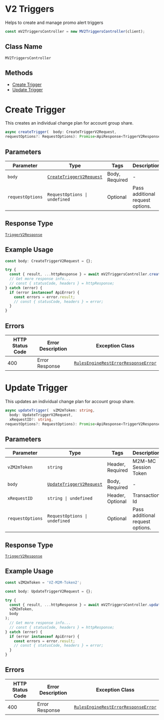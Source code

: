 # V2 Triggers

Helps to create and manage promo alert triggers

```ts
const mV2TriggersController = new MV2TriggersController(client);
```

## Class Name

`MV2TriggersController`

## Methods

* [Create Trigger](../../doc/controllers/v2-triggers.md#create-trigger)
* [Update Trigger](../../doc/controllers/v2-triggers.md#update-trigger)


# Create Trigger

This creates an individual change plan for account group share.

```ts
async createTrigger(  body: CreateTriggerV2Request,
requestOptions?: RequestOptions): Promise<ApiResponse<TriggerV2Response>>
```

## Parameters

| Parameter | Type | Tags | Description |
|  --- | --- | --- | --- |
| `body` | [`CreateTriggerV2Request`](../../doc/models/create-trigger-v2-request.md) | Body, Required | - |
| `requestOptions` | `RequestOptions \| undefined` | Optional | Pass additional request options. |

## Response Type

[`TriggerV2Response`](../../doc/models/trigger-v2-response.md)

## Example Usage

```ts
const body: CreateTriggerV2Request = {};

try {
  const { result, ...httpResponse } = await mV2TriggersController.createTrigger(body);
  // Get more response info...
  // const { statusCode, headers } = httpResponse;
} catch (error) {
  if (error instanceof ApiError) {
    const errors = error.result;
    // const { statusCode, headers } = error;
  }
}
```

## Errors

| HTTP Status Code | Error Description | Exception Class |
|  --- | --- | --- |
| 400 | Error Response | [`RulesEngineRestErrorResponseError`](../../doc/models/rules-engine-rest-error-response-error.md) |


# Update Trigger

This updates an individual change plan for account group share.

```ts
async updateTrigger(  vZM2mToken: string,
  body: UpdateTriggerV2Request,
  xRequestID?: string,
requestOptions?: RequestOptions): Promise<ApiResponse<TriggerV2Response>>
```

## Parameters

| Parameter | Type | Tags | Description |
|  --- | --- | --- | --- |
| `vZM2mToken` | `string` | Header, Required | M2M-MC Session Token |
| `body` | [`UpdateTriggerV2Request`](../../doc/models/update-trigger-v2-request.md) | Body, Required | - |
| `xRequestID` | `string \| undefined` | Header, Optional | Transaction Id |
| `requestOptions` | `RequestOptions \| undefined` | Optional | Pass additional request options. |

## Response Type

[`TriggerV2Response`](../../doc/models/trigger-v2-response.md)

## Example Usage

```ts
const vZM2mToken = 'VZ-M2M-Token2';

const body: UpdateTriggerV2Request = {};

try {
  const { result, ...httpResponse } = await mV2TriggersController.updateTrigger(
  vZM2mToken,
  body
);
  // Get more response info...
  // const { statusCode, headers } = httpResponse;
} catch (error) {
  if (error instanceof ApiError) {
    const errors = error.result;
    // const { statusCode, headers } = error;
  }
}
```

## Errors

| HTTP Status Code | Error Description | Exception Class |
|  --- | --- | --- |
| 400 | Error Response | [`RulesEngineRestErrorResponseError`](../../doc/models/rules-engine-rest-error-response-error.md) |

